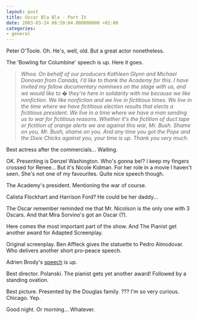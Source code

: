 ```yaml
---
layout: post
title: Oscar Bla Bla - Part IV
date: 2003-03-24 06:59:04.000000000 +01:00
categories:
- general
---
```

Peter O'Toole. Oh. He's, well, old. But a great actor nonetheless.

The 'Bowling for Columbine' speech is up. Here it goes.

<blockquote><i> Whoa. On behalf of our producers Kathleen Glynn and Michael Donovan from Canada, I'd like to thank the Academy for this. I have invited my fellow documentary nominees on the stage with us, and we would like to � they're here in solidarity with me because we like nonfiction. We like nonfiction and we live in fictitious times. We live in the time where we have fictitious election results that elects a fictitious president. We live in a time where we have a man sending us to war for fictitious reasons. Whether it's the fictition of duct tape or fictition of orange alerts we are against this war, Mr. Bush. Shame on you, Mr. Bush, shame on you. And any time you got the Pope and the Dixie Chicks against you, your time is up. Thank you very much. </i></p></blockquote>
Best actress after the commercials... Waiting.

OK. Presenting is Denzel Washington. Who's gonna be!? I keep my fingers crossed for Renee... But it's Nicole Kidman. For her role in a movie I haven't seen. She's not one of my favourites. Quite nice speech though.

The Academy's president. Mentioning the war of course.

Calista Flockhart and Harrison Ford? He could be her daddy...

The Oscar remember reminded me that Mr. Nicolson is the only one with 3 Oscars. And that Mira Sorvino's got an Oscar (?).

Here comes the most important part of the show. And The Pianist get another award for Adapted Screenplay.

Original screenplay. Ben Affleck gives the statuette to Pedro Almodovar. Who delivers another short pro-peace speech.

Adrien Brody's <a href="http://www.oscar.com/oscarnight/winners/win_32290.html" title="Touching...">speech</a> is up.

Best director. Polanski. The pianist gets yet another award! Followed by a standing ovation.

Best picture. Presented by the Douglas family. ??? I'm so very curious. Chicago. Yep.

Good night. Or morning... Whatever.
